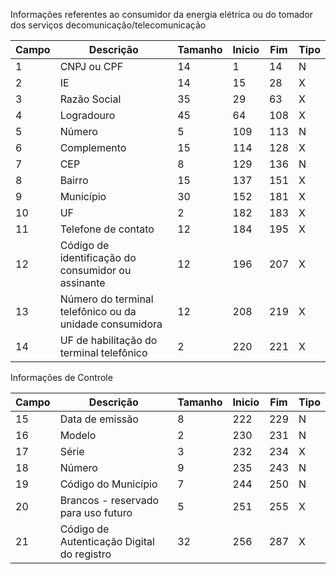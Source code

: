 Informações referentes ao consumidor da energia elétrica ou do tomador dos serviços decomunicação/telecomunicação

| Campo | Descrição | Tamanho | Inicio | Fim | Tipo |
| -- | -- | -- | -- | -- | -- |
| 1 | CNPJ ou CPF  | 14  | 1  | 14  | N |
| 2 | IE  | 14  | 15  | 28  | X |
| 3 | Razão Social  | 35  | 29  | 63  | X |
| 4 | Logradouro  | 45  | 64  | 108  | X |
| 5 | Número  | 5  | 109  | 113  | N |
| 6 | Complemento  | 15  | 114  | 128  | X |
| 7 | CEP  | 8  | 129  | 136  | N |
| 8 | Bairro  | 15  | 137  | 151  | X |
| 9 | Município  | 30  | 152  | 181  | X |
| 10 | UF  | 2  | 182  | 183  | X |
| 11 | Telefone de contato  | 12  | 184  | 195  | X |
| 12 | Código de identificação do consumidor ou assinante  | 12  | 196  | 207  | X |
| 13 | Número  do  terminal  telefônico  ou  da  unidade consumidora | 12  | 208  | 219  | X |
| 14 | UF de habilitação do terminal telefônico  | 2  | 220  | 221  | X |

Informações de Controle

| Campo | Descrição | Tamanho | Inicio | Fim | Tipo |
| -- | -- | -- | -- | -- | -- |
| 15 | Data de emissão   | 8  | 222  | 229  | N |
| 16 | Modelo  | 2  | 230  | 231  | N |
| 17 | Série  | 3  | 232  | 234  | X |
| 18 | Número  | 9  | 235  | 243  | N |
| 19 | Código do Município  | 7  | 244  | 250  | N |
| 20 | Brancos - reservado para uso futuro  | 5  | 251  | 255  | X |
| 21 | Código de Autenticação Digital do registro  | 32  | 256  | 287  | X |